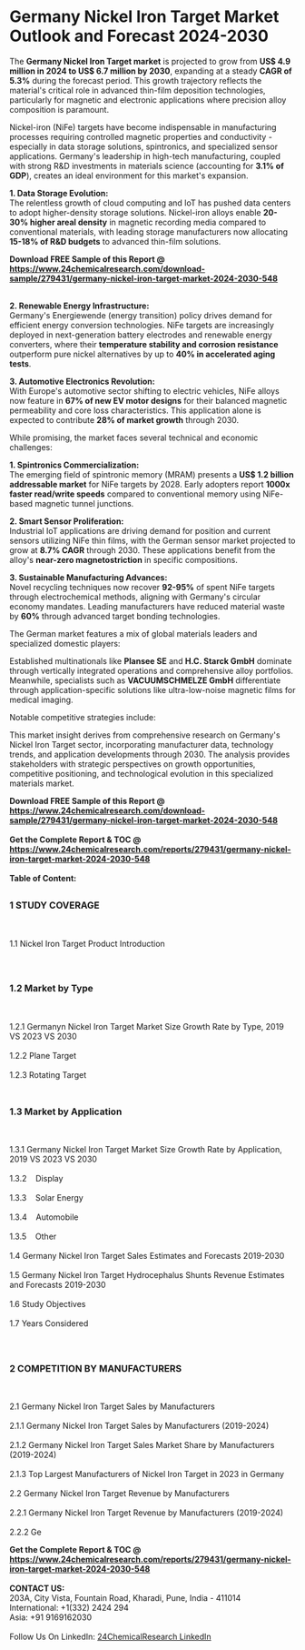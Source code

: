 <h1>Germany Nickel Iron Target Market Outlook and Forecast 2024-2030</h1><p>The <strong>Germany Nickel Iron Target market</strong> is projected to grow from <strong>US$ 4.9 million in 2024 to US$ 6.7 million by 2030</strong>, expanding at a steady <strong>CAGR of 5.3%</strong> during the forecast period. This growth trajectory reflects the material's critical role in advanced thin-film deposition technologies, particularly for magnetic and electronic applications where precision alloy composition is paramount.</p><p>Nickel-iron (NiFe) targets have become indispensable in manufacturing processes requiring controlled magnetic properties and conductivity - especially in data storage solutions, spintronics, and specialized sensor applications. Germany's leadership in high-tech manufacturing, coupled with strong R&amp;D investments in materials science (accounting for <strong>3.1% of GDP</strong>), creates an ideal environment for this market's expansion.</p><p><strong>1. Data Storage Evolution:</strong><br>
The relentless growth of cloud computing and IoT has pushed data centers to adopt higher-density storage solutions. Nickel-iron alloys enable <strong>20-30% higher areal density</strong> in magnetic recording media compared to conventional materials, with leading storage manufacturers now allocating <strong>15-18% of R&amp;D budgets</strong> to advanced thin-film solutions.</p><div><b>Download FREE Sample of this Report @ 
            <a href="https://www.24chemicalresearch.com/download-sample/279431/germany-nickel-iron-target-market-2024-2030-548">
            https://www.24chemicalresearch.com/download-sample/279431/germany-nickel-iron-target-market-2024-2030-548</a></b></div><br><p><strong>2. Renewable Energy Infrastructure:</strong><br>
Germany's Energiewende (energy transition) policy drives demand for efficient energy conversion technologies. NiFe targets are increasingly deployed in next-generation battery electrodes and renewable energy converters, where their <strong>temperature stability and corrosion resistance</strong> outperform pure nickel alternatives by up to <strong>40% in accelerated aging tests</strong>.</p><p><strong>3. Automotive Electronics Revolution:</strong><br>
With Europe's automotive sector shifting to electric vehicles, NiFe alloys now feature in <strong>67% of new EV motor designs</strong> for their balanced magnetic permeability and core loss characteristics. This application alone is expected to contribute <strong>28% of market growth</strong> through 2030.</p><p>While promising, the market faces several technical and economic challenges:</p><p><strong>1. Spintronics Commercialization:</strong><br>
The emerging field of spintronic memory (MRAM) presents a <strong>US$ 1.2 billion addressable market</strong> for NiFe targets by 2028. Early adopters report <strong>1000x faster read/write speeds</strong> compared to conventional memory using NiFe-based magnetic tunnel junctions.</p><p><strong>2. Smart Sensor Proliferation:</strong><br>
Industrial IoT applications are driving demand for position and current sensors utilizing NiFe thin films, with the German sensor market projected to grow at <strong>8.7% CAGR</strong> through 2030. These applications benefit from the alloy's <strong>near-zero magnetostriction</strong> in specific compositions.</p><p><strong>3. Sustainable Manufacturing Advances:</strong><br>
Novel recycling techniques now recover <strong>92-95%</strong> of spent NiFe targets through electrochemical methods, aligning with Germany's circular economy mandates. Leading manufacturers have reduced material waste by <strong>60%</strong> through advanced target bonding technologies.</p><p>The German market features a mix of global materials leaders and specialized domestic players:</p><p>Established multinationals like <strong>Plansee SE</strong> and <strong>H.C. Starck GmbH</strong> dominate through vertically integrated operations and comprehensive alloy portfolios. Meanwhile, specialists such as <strong>VACUUMSCHMELZE GmbH</strong> differentiate through application-specific solutions like ultra-low-noise magnetic films for medical imaging.</p><p>Notable competitive strategies include:</p><p>This market insight derives from comprehensive research on Germany's Nickel Iron Target sector, incorporating manufacturer data, technology trends, and application developments through 2030. The analysis provides stakeholders with strategic perspectives on growth opportunities, competitive positioning, and technological evolution in this specialized materials market.</p><div><b>Download FREE Sample of this Report @ 
            <a href="https://www.24chemicalresearch.com/download-sample/279431/germany-nickel-iron-target-market-2024-2030-548">
            https://www.24chemicalresearch.com/download-sample/279431/germany-nickel-iron-target-market-2024-2030-548</a></b></div><br><div><b>Get the Complete Report & TOC @ 
            <a href="https://www.24chemicalresearch.com/reports/279431/germany-nickel-iron-target-market-2024-2030-548">
            https://www.24chemicalresearch.com/reports/279431/germany-nickel-iron-target-market-2024-2030-548</a></b></div><br>
            <b>Table of Content:</b><p><h2><span style="font-size:16px"><strong>1 STUDY COVERAGE</strong></span></h2><br />
<p>1.1 Nickel Iron Target Product Introduction</p><br />
<h2><span style="font-size:16px"><strong>1.2 Market by Type</strong></span></h2><br />
<p>1.2.1 Germanyn Nickel Iron Target Market Size Growth Rate by Type, 2019 VS 2023 VS 2030<br /><br />
1.2.2 Plane Target&nbsp;&nbsp; &nbsp;<br /><br />
1.2.3 Rotating Target<br /><br />
<h2><span style="font-size:16px"><strong>1.3 Market by Application</strong></span></h2><br />
<p>1.3.1 Germany Nickel Iron Target Market Size Growth Rate by Application, 2019 VS 2023 VS 2030<br /><br />
1.3.2&nbsp;&nbsp; &nbsp;Display<br /><br />
1.3.3&nbsp;&nbsp; &nbsp;Solar Energy<br /><br />
1.3.4&nbsp;&nbsp; &nbsp;Automobile<br /><br />
1.3.5&nbsp;&nbsp; &nbsp;Other<br /><br />
1.4 Germany Nickel Iron Target Sales Estimates and Forecasts 2019-2030<br /><br />
1.5 Germany Nickel Iron Target Hydrocephalus Shunts Revenue Estimates and Forecasts 2019-2030<br /><br />
1.6 Study Objectives<br /><br />
1.7 Years Considered</p><br />
<h2><span style="font-size:16px"><strong>2 COMPETITION BY MANUFACTURERS</strong></span></h2><br />
<p>2.1 Germany Nickel Iron Target Sales by Manufacturers<br /><br />
2.1.1 Germany Nickel Iron Target Sales by Manufacturers (2019-2024)<br /><br />
2.1.2 Germany Nickel Iron Target Sales Market Share by Manufacturers (2019-2024)<br /><br />
2.1.3 Top Largest Manufacturers of Nickel Iron Target in 2023 in Germany<br /><br />
2.2 Germany Nickel Iron Target Revenue by Manufacturers<br /><br />
2.2.1 Germany Nickel Iron Target Revenue by Manufacturers (2019-2024)<br /><br />
2.2.2 Ge</p><div><b>Get the Complete Report & TOC @ 
            <a href="https://www.24chemicalresearch.com/reports/279431/germany-nickel-iron-target-market-2024-2030-548">
            https://www.24chemicalresearch.com/reports/279431/germany-nickel-iron-target-market-2024-2030-548</a></b></div><br><b>CONTACT US:</b><br>
            203A, City Vista, Fountain Road, Kharadi, Pune, India - 411014<br>
            International: +1(332) 2424 294<br>
            Asia: +91 9169162030 <br><br>
            Follow Us On LinkedIn: <a href="https://www.linkedin.com/company/24chemicalresearch/">24ChemicalResearch LinkedIn</a>